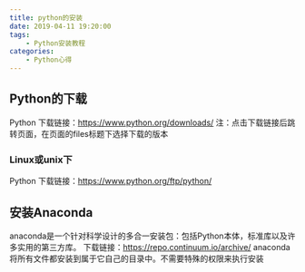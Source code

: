 ```yaml
---
title: python的安装
date: 2019-04-11 19:20:00
tags: 
    - Python安装教程
categories: 
    - Python心得
---
```


## Python的下载

Python 下载链接：https://www.python.org/downloads/
注：点击下载链接后跳转页面，在页面的files标题下选择下载的版本
### Linux或unix下
Python 下载链接：https://www.python.org/ftp/python/


## 安装Anaconda
  anaconda是一个针对科学设计的多合一安装包：包括Python本体，标准库以及许多实用的第三方库。
下载链接：https://repo.continuum.io/archive/  anaconda将所有文件都安装到属于它自己的目录中。不需要特殊的权限来执行安装
 
  
  
  